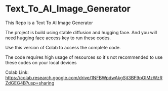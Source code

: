 # Text_To_AI_Image_Generator
This Repo is a Text To AI Image Generator

The project is build using stable diffusion and hugging face. And you will need hugging face access key to run these codes.

Use this version of Colab to access the complete code.

The code requires high usage of resources so it's not recommended to use these codes on your local devices

Colab Link:
https://colab.research.google.com/drive/1NFBWpdwAkgSjt3BF9pOlMzWzRZdGEG4B?usp=sharing
